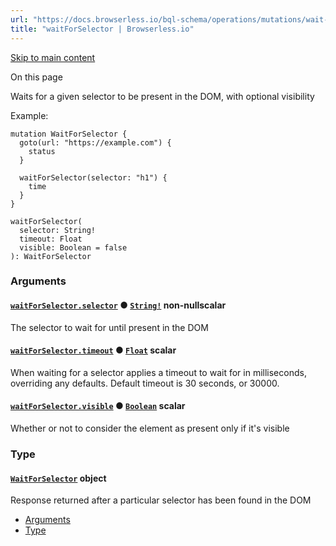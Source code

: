 ```yaml
---
url: "https://docs.browserless.io/bql-schema/operations/mutations/wait-for-selector"
title: "waitForSelector | Browserless.io"
---
```


[Skip to main content](https://docs.browserless.io/bql-schema/operations/mutations/wait-for-selector#__docusaurus_skipToContent_fallback)

On this page

Waits for a given selector to be present in the DOM, with optional visibility

Example:

```codeBlockLines_p187
mutation WaitForSelector {
  goto(url: "https://example.com") {
    status
  }

  waitForSelector(selector: "h1") {
    time
  }
}

```

```codeBlockLines_p187
waitForSelector(
  selector: String!
  timeout: Float
  visible: Boolean = false
): WaitForSelector

```

### Arguments [​](https://docs.browserless.io/bql-schema/operations/mutations/wait-for-selector\#arguments "Direct link to Arguments")

#### [`waitForSelector.selector`](https://docs.browserless.io/bql-schema/operations/mutations/wait-for-selector\#) ● [`String!`](https://docs.browserless.io/bql-schema/types/scalars/string) non-nullscalar [​](https://docs.browserless.io/bql-schema/operations/mutations/wait-for-selector\#waitforselectorselectorstring-- "Direct link to waitforselectorselectorstring--")

The selector to wait for until present in the DOM

#### [`waitForSelector.timeout`](https://docs.browserless.io/bql-schema/operations/mutations/wait-for-selector\#) ● [`Float`](https://docs.browserless.io/bql-schema/types/scalars/float) scalar [​](https://docs.browserless.io/bql-schema/operations/mutations/wait-for-selector\#waitforselectortimeoutfloat- "Direct link to waitforselectortimeoutfloat-")

When waiting for a selector applies a timeout to wait for in milliseconds, overriding any defaults. Default timeout is 30 seconds, or 30000.

#### [`waitForSelector.visible`](https://docs.browserless.io/bql-schema/operations/mutations/wait-for-selector\#) ● [`Boolean`](https://docs.browserless.io/bql-schema/types/scalars/boolean) scalar [​](https://docs.browserless.io/bql-schema/operations/mutations/wait-for-selector\#waitforselectorvisibleboolean- "Direct link to waitforselectorvisibleboolean-")

Whether or not to consider the element as present only if it's visible

### Type [​](https://docs.browserless.io/bql-schema/operations/mutations/wait-for-selector\#type "Direct link to Type")

#### [`WaitForSelector`](https://docs.browserless.io/bql-schema/types/objects/wait-for-selector) object [​](https://docs.browserless.io/bql-schema/operations/mutations/wait-for-selector\#waitforselector- "Direct link to waitforselector-")

Response returned after a particular selector has been found in the DOM

- [Arguments](https://docs.browserless.io/bql-schema/operations/mutations/wait-for-selector#arguments)
- [Type](https://docs.browserless.io/bql-schema/operations/mutations/wait-for-selector#type)